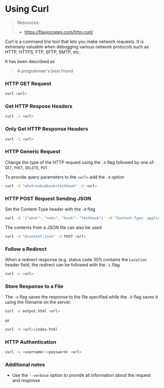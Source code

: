 # Using Curl

> Resources:
> - https://flaviocopes.com/http-curl/

Curl is a command line tool that lets you make network requests.
It is extremely valuable when debugging various network protocols such as HTTP, HTTPS, FTP, SFTP, SMTP, etc.

It has been described as 
> A programmer's best friend

### HTTP GET Request

```bash
curl <url>
```
### Get HTTP Respose Headers

```bash
curl -i <url>
```
### Only Get HTTP Response Headers
```bash
curl -I <url>
```
### HTTP Generic Request

Change the type of the HTTP request using the `-X` flag followed by one of: `GET`, `POST`, `DELETE`, `PUT`.

To provide query parameters to the `<url>` add the `-d` option

```bash
curl -d "what=nobs&book=techbook" -X <url>
```

### HTTP POST Request Sending JSON

Set the Content-Type header with the `-H` flag

```bash
curl -d '{"what": "nobs", "book": "techbook"}' -H "Content-Type: application/json" -X POST <url>
```

The contents from a JSON file can also be used
```bash
curl -d "@content.json" -X POST <url>
```

### Follow a Redirect

When a redirect response (e.g. status code 301) contains the `Location` header field, the redirect can be followed with the `-L` flag

```bash
curl -L <url>
```

### Store Response to a File

The `-o` flag saves the response to the file specified while the `-O` flag saves it using the filename on the server.

```bash
curl -o output.html <url>
```
or
```bash
curl -O <url>/index.html
```

### HTTP Authentication

```bash
curl -u <username>:<password> <url>
```

### Additional notes

- Use the `--verbose` option to provide all information about the request and response




